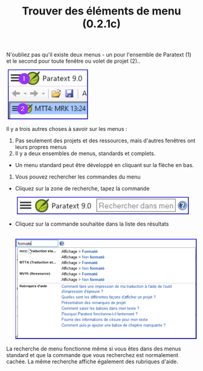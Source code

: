 ﻿---
title: Trouver des éléments de menu (0.2.1c)
---

N'oubliez pas qu'il existe deux menus - un pour l'ensemble de Paratext (1) et le second pour toute fenêtre ou volet de projet (2)..

  ![](../../media/cf70bf7c64176fa6377fa9ef233535a9.png)


Il y a trois autres choses à savoir sur les menus :

1.  Pas seulement des projets et des ressources, mais d'autres fenêtres ont leurs propres menus
2.  Il y a deux ensembles de menus, standards et complets.
   -  Un menu standard peut être développé en cliquant sur la flèche en bas.
1.  Vous pouvez rechercher les commandes du menu
-  Cliquez sur la zone de recherche, tapez la commande

    ![](../../media/6c94fd6369e2a8e17bd819a4fdaa909c.png)

-  Cliquez sur la commande souhaitée dans la liste des résultats

    ![](../../media/2e4e4d626273d3efb4f6ac78b2ad73a1.png)

La recherche de menu fonctionne même si vous êtes dans des menus standard et que la commande que vous recherchez est normalement cachée. La même recherche affiche également des rubriques d'aide.
